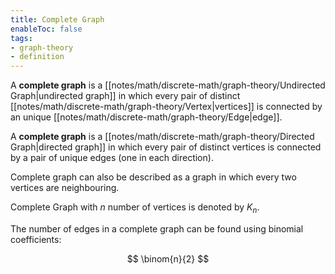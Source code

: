 ```yaml
---
title: Complete Graph
enableToc: false
tags:
- graph-theory
- definition
---
```

A **complete graph** is a [[notes/math/discrete-math/graph-theory/Undirected Graph|undirected graph]] in which every pair of distinct [[notes/math/discrete-math/graph-theory/Vertex|vertices]] is connected by an unique [[notes/math/discrete-math/graph-theory/Edge|edge]].

A **complete graph** is a [[notes/math/discrete-math/graph-theory/Directed Graph|directed graph]] in which every pair of distinct vertices is connected by a pair of unique edges (one in each direction).

Complete graph can also be described as a graph in which every two vertices are neighbouring.

Complete Graph with $n$ number of vertices is denoted by $K_n$.

The number of edges in a complete graph can be found using binomial coefficients:

$$
\binom{n}{2}
$$
